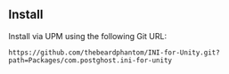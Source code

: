 ## Install
Install via UPM using the following Git URL:
```
https://github.com/thebeardphantom/INI-for-Unity.git?path=Packages/com.postghost.ini-for-unity
```
